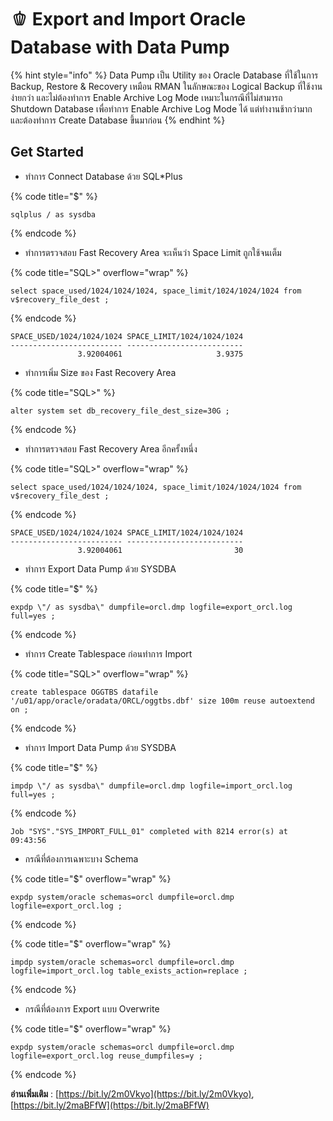 # 🫑 Export and Import Oracle Database with Data Pump

{% hint style="info" %}
Data Pump เป็น Utility ของ Oracle Database ที่ใช้ในการ Backup, Restore & Recovery เหมือน RMAN ในลักษณะของ Logical Backup ที่ใช้งานง่ายกว่า และไม่ต้องทำการ Enable Archive Log Mode เหมาะในกรณีที่ไม่สามารถ Shutdown Database เพื่อทำการ Enable Archive Log Mode ได้ แต่ทำงานช้ากว่ามาก และต้องทำการ Create Database ขึ้นมาก่อน
{% endhint %}

## **Get Started**

* ทำการ Connect Database ด้วย SQL\*Plus

{% code title="$" %}
```
sqlplus / as sysdba
```
{% endcode %}

* ทำการตรวจสอบ Fast Recovery Area จะเห็นว่า Space Limit ถูกใช้จนเต็ม

{% code title="SQL>" overflow="wrap" %}
```
select space_used/1024/1024/1024, space_limit/1024/1024/1024 from v$recovery_file_dest ;
```
{% endcode %}

```
SPACE_USED/1024/1024/1024 SPACE_LIMIT/1024/1024/1024
------------------------- --------------------------
               3.92004061                     3.9375
```

* ทำการเพิ่ม Size ของ Fast Recovery Area

{% code title="SQL>" %}
```
alter system set db_recovery_file_dest_size=30G ;
```
{% endcode %}

* ทำการตรวจสอบ Fast Recovery Area อีกครั้งหนึ่ง

{% code title="SQL>" overflow="wrap" %}
```
select space_used/1024/1024/1024, space_limit/1024/1024/1024 from v$recovery_file_dest ;
```
{% endcode %}

```
SPACE_USED/1024/1024/1024 SPACE_LIMIT/1024/1024/1024
------------------------- --------------------------
               3.92004061                         30
```

* ทำการ Export Data Pump ด้วย SYSDBA

{% code title="$" %}
```
expdp \"/ as sysdba\" dumpfile=orcl.dmp logfile=export_orcl.log full=yes ;
```
{% endcode %}

* ทำการ Create Tablespace ก่อนทำการ Import

{% code title="SQL>" overflow="wrap" %}
```
create tablespace OGGTBS datafile '/u01/app/oracle/oradata/ORCL/oggtbs.dbf' size 100m reuse autoextend on ;
```
{% endcode %}

* ทำการ Import Data Pump ด้วย SYSDBA

{% code title="$" %}
```
impdp \"/ as sysdba\" dumpfile=orcl.dmp logfile=import_orcl.log full=yes ;
```
{% endcode %}

```
Job "SYS"."SYS_IMPORT_FULL_01" completed with 8214 error(s) at 09:43:56
```

* กรณีที่ต้องการเฉพาะบาง Schema

{% code title="$" overflow="wrap" %}
```
expdp system/oracle schemas=orcl dumpfile=orcl.dmp logfile=export_orcl.log ;
```
{% endcode %}

{% code title="$" overflow="wrap" %}
```
impdp system/oracle schemas=orcl dumpfile=orcl.dmp logfile=import_orcl.log table_exists_action=replace ;
```
{% endcode %}

* กรณีที่ต้องการ Export แบบ Overwrite

{% code title="$" overflow="wrap" %}
```
expdp system/oracle schemas=orcl dumpfile=orcl.dmp logfile=export_orcl.log reuse_dumpfiles=y ;
```
{% endcode %}

**อ่านเพิ่มเติม** : [https://bit.ly/2m0Vkyo](https://bit.ly/2m0Vkyo), [https://bit.ly/2maBFfW](https://bit.ly/2maBFfW)

